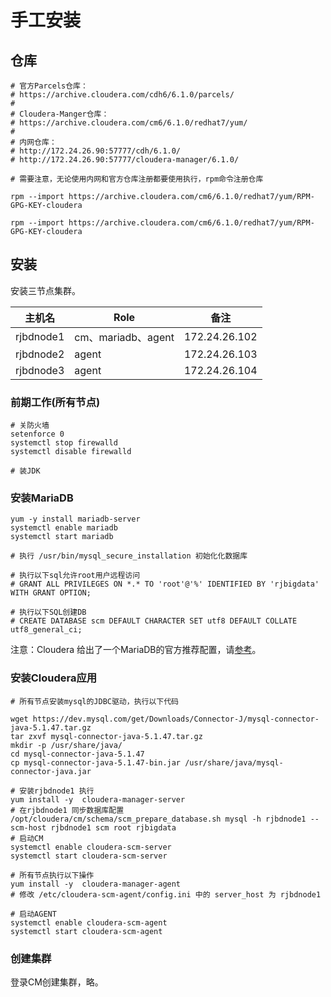# 手工安装

## 仓库

```
# 官方Parcels仓库： 
# https://archive.cloudera.com/cdh6/6.1.0/parcels/
#
# Cloudera-Manger仓库：
# https://archive.cloudera.com/cm6/6.1.0/redhat7/yum/
#
# 内网仓库：
# http://172.24.26.90:57777/cdh/6.1.0/
# http://172.24.26.90:57777/cloudera-manager/6.1.0/

# 需要注意，无论使用内网和官方仓库注册都要使用执行，rpm命令注册仓库

rpm --import https://archive.cloudera.com/cm6/6.1.0/redhat7/yum/RPM-GPG-KEY-cloudera

rpm --import https://archive.cloudera.com/cm6/6.1.0/redhat7/yum/RPM-GPG-KEY-cloudera

```

## 安装

安装三节点集群。

|主机名|Role|备注|
|----|----|----|
|rjbdnode1|cm、mariadb、agent|172.24.26.102|
|rjbdnode2|agent|172.24.26.103|
|rjbdnode3|agent|172.24.26.104|

### 前期工作(所有节点)

```shell
# 关防火墙
setenforce 0
systemctl stop firewalld
systemctl disable firewalld

# 装JDK

```
### 安装MariaDB

```shell
yum -y install mariadb-server
systemctl enable mariadb
systemctl start mariadb

# 执行 /usr/bin/mysql_secure_installation 初始化化数据库

# 执行以下sql允许root用户远程访问
# GRANT ALL PRIVILEGES ON *.* TO 'root'@'%' IDENTIFIED BY 'rjbigdata' WITH GRANT OPTION;

# 执行以下SQL创建DB
# CREATE DATABASE scm DEFAULT CHARACTER SET utf8 DEFAULT COLLATE utf8_general_ci;
```

注意：Cloudera 给出了一个MariaDB的官方推荐配置，请[参考](https://www.cloudera.com/documentation/enterprise/6/6.1/topics/install_cm_mariadb.html#install_cm_mariadb_config)。

### 安装Cloudera应用

```shell
# 所有节点安装mysql的JDBC驱动，执行以下代码

wget https://dev.mysql.com/get/Downloads/Connector-J/mysql-connector-java-5.1.47.tar.gz
tar zxvf mysql-connector-java-5.1.47.tar.gz
mkdir -p /usr/share/java/
cd mysql-connector-java-5.1.47
cp mysql-connector-java-5.1.47-bin.jar /usr/share/java/mysql-connector-java.jar

# 安装rjbdnode1 执行
yum install -y  cloudera-manager-server
# 在rjbdnode1 同步数据库配置
/opt/cloudera/cm/schema/scm_prepare_database.sh mysql -h rjbdnode1 --scm-host rjbdnode1 scm root rjbigdata
# 启动CM
systemctl enable cloudera-scm-server
systemctl start cloudera-scm-server

# 所有节点执行以下操作
yum install -y  cloudera-manager-agent
# 修改 /etc/cloudera-scm-agent/config.ini 中的 server_host 为 rjbdnode1

# 启动AGENT
systemctl enable cloudera-scm-agent
systemctl start cloudera-scm-agent
```

### 创建集群

登录CM创建集群，略。
